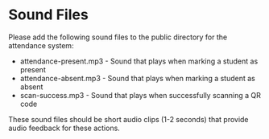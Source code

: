 
# Sound Files
Please add the following sound files to the public directory for the attendance system:

- attendance-present.mp3 - Sound that plays when marking a student as present
- attendance-absent.mp3 - Sound that plays when marking a student as absent
- scan-success.mp3 - Sound that plays when successfully scanning a QR code

These sound files should be short audio clips (1-2 seconds) that provide audio feedback for these actions.
